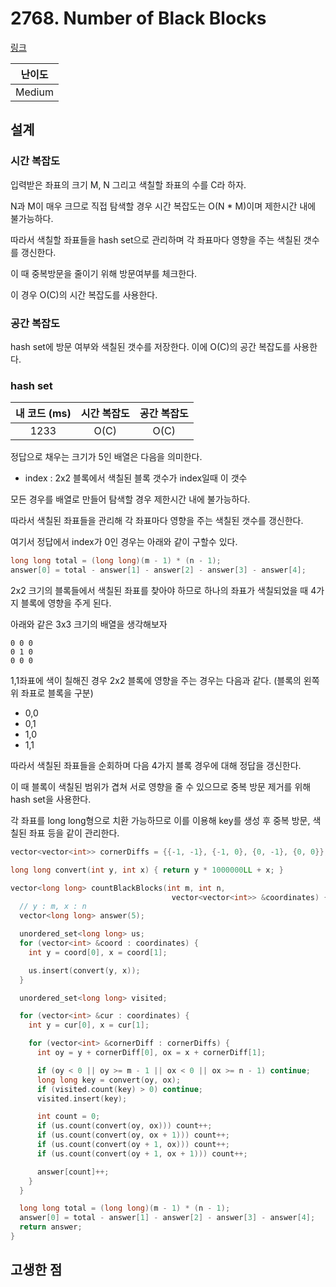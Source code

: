 # 2768. Number of Black Blocks

[링크](https://leetcode.com/problems/number-of-black-blocks/description/)

| 난이도 |
| :----: |
| Medium |

## 설계

### 시간 복잡도

입력받은 좌표의 크기 M, N 그리고 색칠할 좌표의 수를 C라 하자.

N과 M이 매우 크므로 직접 탐색할 경우 시간 복잡도는 O(N \* M)이며 제한시간 내에 불가능하다.

따라서 색칠할 좌표들을 hash set으로 관리하며 각 좌표마다 영향을 주는 색칠된 갯수를 갱신한다.

이 때 중복방문을 줄이기 위해 방문여부를 체크한다.

이 경우 O(C)의 시간 복잡도를 사용한다.

### 공간 복잡도

hash set에 방문 여부와 색칠된 갯수를 저장한다. 이에 O(C)의 공간 복잡도를 사용한다.

### hash set

| 내 코드 (ms) | 시간 복잡도 | 공간 복잡도 |
| :----------: | :---------: | :---------: |
|     1233     |    O(C)     |    O(C)     |

정답으로 채우는 크기가 5인 배열은 다음을 의미한다.

- index : 2x2 블록에서 색칠된 블록 갯수가 index일때 이 갯수

모든 경우를 배열로 만들어 탐색할 경우 제한시간 내에 불가능하다.

따라서 색칠된 좌표들을 관리해 각 좌표마다 영향을 주는 색칠된 갯수를 갱신한다.

여기서 정답에서 index가 0인 경우는 아래와 같이 구할수 있다.

```cpp
long long total = (long long)(m - 1) * (n - 1);
answer[0] = total - answer[1] - answer[2] - answer[3] - answer[4];
```

2x2 크기의 블록들에서 색칠된 좌표를 찾아야 하므로 하나의 좌표가 색칠되었을 때 4가지 블록에 영향을 주게 된다.

아래와 같은 3x3 크기의 배열을 생각해보자

```plain_text
0 0 0
0 1 0
0 0 0
```

1,1좌표에 색이 칠해진 경우 2x2 블록에 영향을 주는 경우는 다음과 같다. (블록의 왼쪽 위 좌표로 블록을 구분)

- 0,0
- 0,1
- 1,0
- 1,1

따라서 색칠된 좌표들을 순회하며 다음 4가지 블록 경우에 대해 정답을 갱신한다.

이 때 블록이 색칠된 범위가 겹쳐 서로 영향을 줄 수 있으므로 중복 방문 제거를 위해 hash set을 사용한다.

각 좌표를 long long형으로 치환 가능하므로 이를 이용해 key를 생성 후 중복 방문, 색칠된 좌표 등을 같이 관리한다.

```cpp
vector<vector<int>> cornerDiffs = {{-1, -1}, {-1, 0}, {0, -1}, {0, 0}};

long long convert(int y, int x) { return y * 1000000LL + x; }

vector<long long> countBlackBlocks(int m, int n,
                                    vector<vector<int>> &coordinates) {
  // y : m, x : n
  vector<long long> answer(5);

  unordered_set<long long> us;
  for (vector<int> &coord : coordinates) {
    int y = coord[0], x = coord[1];

    us.insert(convert(y, x));
  }

  unordered_set<long long> visited;

  for (vector<int> &cur : coordinates) {
    int y = cur[0], x = cur[1];

    for (vector<int> &cornerDiff : cornerDiffs) {
      int oy = y + cornerDiff[0], ox = x + cornerDiff[1];

      if (oy < 0 || oy >= m - 1 || ox < 0 || ox >= n - 1) continue;
      long long key = convert(oy, ox);
      if (visited.count(key) > 0) continue;
      visited.insert(key);

      int count = 0;
      if (us.count(convert(oy, ox))) count++;
      if (us.count(convert(oy, ox + 1))) count++;
      if (us.count(convert(oy + 1, ox))) count++;
      if (us.count(convert(oy + 1, ox + 1))) count++;

      answer[count]++;
    }
  }

  long long total = (long long)(m - 1) * (n - 1);
  answer[0] = total - answer[1] - answer[2] - answer[3] - answer[4];
  return answer;
}
```

## 고생한 점
